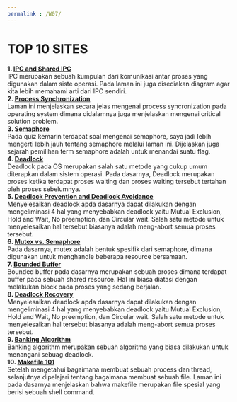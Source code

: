 ```yaml
---
permalink : /W07/
---
```


# TOP 10 SITES
**1. [IPC and Shared IPC](https://medium.com/adamedelwiess/operating-system-18-inter-process-communication-pipe-message-queue-socket-shared-memory-ipc-ceab3729f0e2)**<br />
IPC merupakan sebuah kumpulan dari komunikasi antar proses yang digunakan dalam siste operasi. Pada laman ini juga disediakan diagram agar kita lebih memahami arti dari IPC sendiri.<br />
**2. [Process Synchronization](https://www.geeksforgeeks.org/introduction-of-process-synchronization/)**<br />
 Laman ini menjelaskan secara jelas mengenai process syncronization pada operating system dimana didalamnya juga menjelaskan mengenai critical solution problem.<br />
**3. [Semaphore](https://www.tutorialspoint.com/semaphores-in-operating-system)**<br />
Pada quiz kemarin terdapat soal mengenai semaphore, saya jadi lebih mengerti lebih jauh tentang semaphore melalui laman ini. Dijelaskan juga sejarah pemilihan term semaphore adalah untuk menandai suatu flag.<br />
**4. [Deadlock](https://www.guru99.com/deadlock-in-operating-system.html)**<br />
Deadlock pada OS merupakan salah satu metode yang cukup umum diterapkan dalam sistem operasi. Pada dasarnya, Deadlock merupakan proses ketika terdapat proses waiting dan proses waiting tersebut tertahan oleh proses sebelumnya.<br />
**5. [Deadlock Prevention and Deadlock Avoidance](https://www.geeksforgeeks.org/difference-between-deadlock-prevention-and-deadlock-avoidance)**<br />
Menyelesaikan deadlock apda dasarnya dapat dilakukan dengan mengeliminasi 4 hal yang menyebabkan deadlock yaitu Mutual Exclusion, Hold and Wait, No preemption, dan Circular wait. Salah satu metode untuk menyelesaikan hal tersebut biasanya adalah meng-abort semua proses tersebut.<br />
**6. [Mutex vs. Semaphore](https://www.tutorialspoint.com/mutex-vs-semaphore)**<br />
Pada dasarnya, mutex adalah bentuk spesifik dari semaphore, dimana digunakan untuk menghandle beberapa resource bersamaan.<br />
**7. [Bounded Buffer](http://www.it.uu.se/education/course/homepage/os/vt18/module-4/bounded-buffer)**<br />
Bounded buffer pada dasarnya merupakan sebuah proses dimana terdapat buffer pada sebuah shared resource. Hal ini biasa diatasi dengan melakukan block pada proses yang sedang berjalan.<br>
**8. [Deadlock Recovery](https://www.geeksforgeeks.org/recovery-from-deadlock-in-operating-system/)**<br>
Menyelesaikan deadlock apda dasarnya dapat dilakukan dengan mengeliminasi 4 hal yang menyebabkan deadlock yaitu Mutual Exclusion, Hold and Wait, No preemption, dan Circular wait. Salah satu metode untuk menyelesaikan hal tersebut biasanya adalah meng-abort semua proses tersebut.<br />
**9. [Banking Algorithm](https://afteracademy.com/blog/what-is-bankers-algorithm)**<br>
Banking algorithm merupakan sebuah algoritma yang biasa dilakukan untuk menangani sebuag deadlock.<br />
**10. [Makefile 101](https://opensource.com/article/18/8/what-how-makefile)**<br />
Setelah mengetahui bagaimana membuat sebuah process dan thread, selanjutnya dipelajari tentang bagaimana membuat sebuah file. Laman ini pada dasarnya menjelaskan bahwa makefile merupakan file spesial yang berisi sebuah shell command.<br />
